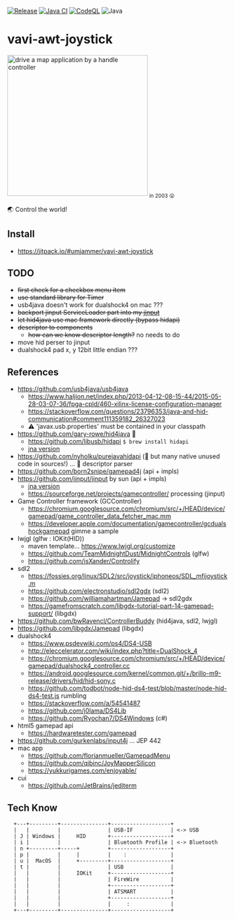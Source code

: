 [![Release](https://jitpack.io/v/umjammer/vavi-awt-joystick.svg)](https://jitpack.io/#umjammer/vavi-awt-joystick)
[![Java CI](https://github.com/umjammer/vavi-awt-joystick/actions/workflows/maven.yml/badge.svg)](https://github.com/umjammer/vavi-awt-joystick/actions/workflows/maven.yml)
[![CodeQL](https://github.com/umjammer/vavi-awt-joystick/actions/workflows/codeql-analysis.yml/badge.svg)](https://github.com/umjammer/vavi-awt-joystick/actions/workflows/codeql-analysis.yml)
![Java](https://img.shields.io/badge/Java-17-b07219)

# vavi-awt-joystick

<img src="https://user-images.githubusercontent.com/493908/207153859-91ad7707-d1d4-4609-bcdd-9cf992da5eec.png" width="320" alt="drive a map application by a handle controller"/> <sub>in 2003 😮</sub>

🌏 Control the world!

## Install

* https://jitpack.io/#umjammer/vavi-awt-joystick

## TODO

 * ~~first check for a checkbox menu item~~
 * ~~use standard library for Timer~~
 * usb4java doesn't work for dualshock4 on mac ???
 * ~~backport jinput ServiceLoader part into my [jinput](https://github.com/jinput/jinput)~~
 * ~~let hid4java use mac framework directly (bypass hidapi)~~
 * ~~descriptor to components~~
   * ~~how can we know descriptor length?~~ no needs to do
 * move hid perser to jinput
 * dualshock4 pad x, y 12bit little endian ???

## References

 * https://github.com/usb4java/usb4java
   * https://www.haljion.net/index.php/2013-04-12-08-15-44/2015-05-28-03-07-36/fpga-cpld/460-xilinx-license-configuration-manager
   * https://stackoverflow.com/questions/23796353/java-and-hid-communication#comment111359182_26327023
   * ⚠ 'javax.usb.properties' must be contained in your classpath
 * https://github.com/gary-rowe/hid4java 🎯
   * https://github.com/libusb/hidapi `$ brew install hidapi`
   * [jna version](https://github.com/umjammer/hid4java)
 * https://github.com/nyholku/purejavahidapi (🥺 but many native unused code in sources!) ... 🎯 descriptor parser
 * https://github.com/born2snipe/gamepad4j (api + impls)
 * https://github.com/jinput/jinput by sun (api + impls)
   * [jna version](https://github.com/umjammer/jinput)
   * https://sourceforge.net/projects/gamecontroller/ processing (jinput)
 * Game Controller framework (GCController)
   * https://chromium.googlesource.com/chromium/src/+/HEAD/device/gamepad/game_controller_data_fetcher_mac.mm
   * https://developer.apple.com/documentation/gamecontroller/gcdualshockgamepad gimme a sample
 * lwjgl (glfw : IOKit(HID))
   * maven template... https://www.lwjgl.org/customize
   * https://github.com/TeamMidnightDust/MidnightControls (glfw)
   * https://github.com/isXander/Controlify
 * sdl2
   * https://fossies.org/linux/SDL2/src/joystick/iphoneos/SDL_mfijoystick.m
   * https://github.com/electronstudio/sdl2gdx (sdl2)
   * https://github.com/williamahartman/Jamepad -> sdl2gdx
   * https://gamefromscratch.com/libgdx-tutorial-part-14-gamepad-support/ (libgdx)
 * https://github.com/bwRavencl/ControllerBuddy (hid4java, sdl2, lwjgl)
 * https://github.com/libgdx/Jamepad (libgdx)
 * dualshock4
   * https://www.psdevwiki.com/ps4/DS4-USB
   * http://eleccelerator.com/wiki/index.php?title=DualShock_4
   * https://chromium.googlesource.com/chromium/src/+/HEAD/device/gamepad/dualshock4_controller.cc
   * https://android.googlesource.com/kernel/common.git/+/brillo-m9-release/drivers/hid/hid-sony.c
   * https://github.com/todbot/node-hid-ds4-test/blob/master/node-hid-ds4-test.js rumbling
   * https://stackoverflow.com/a/54541487
   * https://github.com/j0lama/DS4Lib
   * https://github.com/Ryochan7/DS4Windows (c#)
* html5 gamepad api
   * https://hardwaretester.com/gamepad
 * https://github.com/gurkenlabs/input4j ... JEP 442
 * mac app
   * https://github.com/florianmueller/GamepadMenu
   * https://github.com/qibinc/JoyMapperSilicon
   * https://yukkurigames.com/enjoyable/
 * cui
   * https://github.com/JetBrains/jediterm

## Tech Know

```
  +---+---------+---------------+-------------------+
  |   |         |               | USB-IF            | <-> USB
  | J | Windows |     HID       +-------------------+
  | i |         |               | Bluetooth Profile | <-> Bluetooth
  | n +---------+-----+         +-------------------+
  | p |         |     |         |    :              |
  | u |  MacOS  |     +---------+-------------------+
  | t |         |               | USB               |
  |   |         |     IOKit     +-------------------+
  |   |         |               | FireWire          |
  |   |         |               +-------------------+
  |   |         |               | ATSMART           |
  |   |         |               +-------------------+
  |   |         |               |     :             |
  +---+---------+---------------+-------------------+
 ```